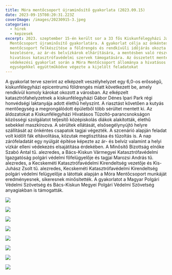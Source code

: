 ```yaml
---
title: Móra mentőcsoport újraminősítő gyakorlata (2023.09.15)
date: 2023-09-15T08:20:31.223Z
coverImage: /images/20230915-3.jpeg
categories:
  - hirek
  - kepzesek
excerpt: 2023. szeptember 15-én került sor a 33 fős Kiskunfélegyházi Járás Móra
  Mentőcsoport újraminősítő gyakorlatára. A gyakorlat célja az önkéntes
  mentőcsoport felkészítése a földrengés és rendkívüli időjárás okozta helyzetek
  kezelésére, az ár-és belvízkárok elhárítására, a mentésben való részvételre, a
  hivatásos katasztrófavédelmi szervek támogatására. Az összetett mentési és
  védekezési gyakorlat során a Móra Mentőcsoport állománya a hivatásos
  egységekkel együttműködve végezte a kijelölt feladatokat
---
```

A gyakorlat terve szerint az elképzelt veszélyhelyzet egy 6,0-os erősségű, kiskunfélegyházi epicentrumú földrengés miatt következett be, amely rendkívül komoly károkat okozott a városban. Az elképzelt katasztrófahelyzetnek a kiskunfélegyházi Gábor Dénes Ipari Park régi honvédségi laktanyája adott élethű helyszínt. A riasztást követően a kutyás mentőegység a megrongálódott épületből több sérültet mentett ki. Az áldozatokat a Kiskunfélegyházi Hivatásos Tűzoltó-parancsnokságon közösségi szolgálatot teljesítő középiskolás diákok alakították, élethű sebekkel maszkírozva. A sérültek ellátását, elsősegélynyújtó helyre szállítását az önkéntes csapatok tagjai végezték. A szcenárió alapján feladat volt kidőlt fák eltávolítása, közutak megtisztítása és tűzoltás is. A nap zárófeladatát egy nyúlgát építése képezte az ár- és belvíz valamint a helyi vízkár elleni védekezés elsajátítása érdekében.
A Minősítő Bizottság elnöke Szabó Antal tű. alezredes, a Bács-Kiskun Vármegyei Katasztrófavédelmi Igazgatóság polgári védelmi főfelügyelője és tagjai Marozsi András tű. alezredes, a Kecskeméti Katasztrófavédelmi Kirendeltség vezetője és Kis-Juhász Zsolt tű. alezredes, Kecskeméti Katasztrófavédelmi Kirendeltség polgári védelmi felügyelője a látottak alapján a Móra Mentőcsoport munkáját eredményesnek,  sikeresnek minősítették.
A gyakorlatot a Magyar Polgári Védelmi Szövetség és Bács-Kiskun Megyei Polgári Védelmi Szövetség anyagiakban is támogatták. 

![](/images/20230915-1.jpg)

![](/images/20230915-2.jpeg)

![](/images/20230915-3.jpeg)

![](/images/20230915-4.jpg)

![](/images/20230915-5.jpg)

![](/images/20230915-6.jpg)

![](/images/20230915-7.jpg)

![](/images/20230915-8.jpg)